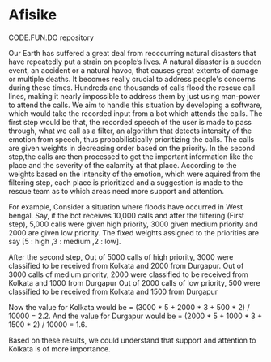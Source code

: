 # Afisike
CODE.FUN.DO repository

Our Earth has suffered a great deal from reoccurring natural disasters that have repeatedly put a strain on people’s lives. A natural disaster is a sudden event, an accident or a natural havoc, that causes great extents of damage or multiple deaths. It becomes really crucial to address people's concerns during these times. 
Hundreds and thousands of calls flood the rescue call lines, making it nearly impossible to address them by just using man-power to attend the calls.
We aim to handle this situation by developing a software, which would take the recorded input from a bot which attends the calls.
The first step would be that, the recorded speech of the user is made to pass through, what we call as a filter, an algorithm that detects intensity of the emotion from speech, thus probabilistically prioritizing the calls. The calls are given weights in decreasing order based on the priority.
In the second step,the calls are then processed to get the important information like the place and the severity of the calamity at that place. According to the weights based on the intensity of the emotion, which were aquired from the filtering step, each place is prioritized and a suggestion is made to the rescue team as to which areas need more support and attention.

For example,
Consider a situation where floods have occurred in West bengal.
Say, if the bot receives 10,000 calls and after the filtering (First step), 5,000 calls were given high priority, 3000 given medium priority and 2000 are given low priority. The fixed weights assigned to the priorities are say [5 : high ,3 : medium ,2 : low].

After the second step,
Out of 5000 calls of high priority, 3000 were classified to be received from Kolkata and 2000 from Durgapur.
Out of 3000 calls of medium priority, 2000 were classified to be received from Kolkata and 1000 from Durgapur
Out of 2000 calls of low priority, 500 were classified to be received from Kolkata and 1500 from Durgapur

Now the value for Kolkata would be = (3000 * 5 + 2000 * 3 + 500 * 2) / 10000 = 2.2. 
And the value for Durgapur would be = (2000 * 5 + 1000 * 3 + 1500 * 2) / 10000 = 1.6.

Based on these results, we could understand that support and attention to Kolkata is of more importance.
